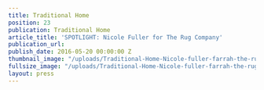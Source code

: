 ```yaml
---
title: Traditional Home
position: 23
publication: Traditional Home
article_title: 'SPOTLIGHT: Nicole Fuller for The Rug Company'
publication_url: 
publish_date: 2016-05-20 00:00:00 Z
thumbnail_image: "/uploads/Traditional-Home-Nicole-fuller-farrah-the-rug-company-LEFT.jpg"
fullsize_image: "/uploads/Traditional-Home-Nicole-fuller-farrah-the-rug-company-LEFT.jpg"
layout: press
---
```


